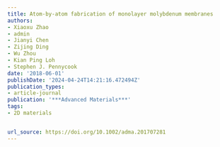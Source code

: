 ```yaml
---
title: Atom-by-atom fabrication of monolayer molybdenum membranes
authors:
- Xiaoxu Zhao
- admin
- Jianyi Chen
- Zijing Ding
- Wu Zhou
- Kian Ping Loh
- Stephen J. Pennycook
date: '2018-06-01'
publishDate: '2024-04-24T14:21:16.472494Z'
publication_types:
- article-journal
publication: '***Advanced Materials***'
tags:
- 2D materials


url_source: https://doi.org/10.1002/adma.201707281
---
```

